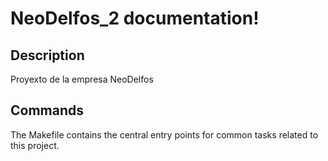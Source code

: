 # NeoDelfos_2 documentation!

## Description

Proyexto de la empresa NeoDelfos

## Commands

The Makefile contains the central entry points for common tasks related to this project.

